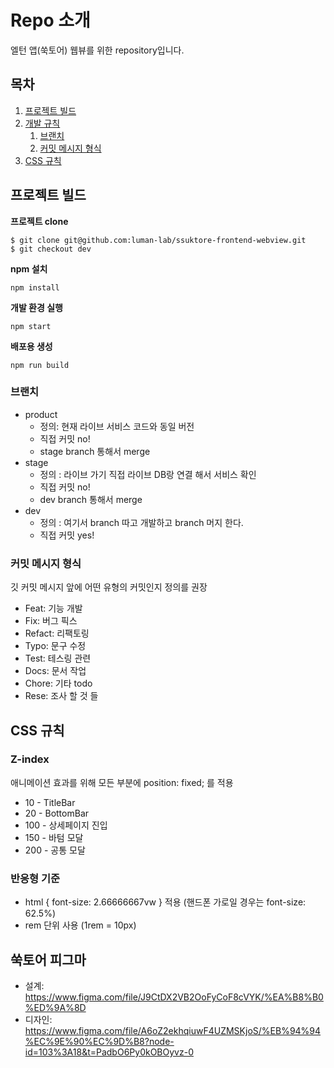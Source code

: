 # Repo 소개

엘턴 앱(쑥토어) 웹뷰를 위한 repository입니다.

## 목차

1. [프로젝트 빌드](#how-to-use)
2. [개발 규칙](#dev-rules)
   1. [브랜치](#branch)
   2. [커밋 메시지 형식](#commit)
3. [CSS 규칙](#css)

## 프로젝트 빌드 <a name="how-to-use"></a>

**프로젝트 clone**

```
$ git clone git@github.com:luman-lab/ssuktore-frontend-webview.git
$ git checkout dev
```

**npm 설치**

```
npm install
```

**개발 환경 실행**

```
npm start
```

**배포용 생성**

```
npm run build
```

### 브랜치 <a name="branch"></a>

- product
  - 정의: 현재 라이브 서비스 코드와 동일 버전
  - 직접 커밋 no!
  - stage branch 통해서 merge
- stage
  - 정의 : 라이브 가기 직접 라이브 DB랑 연결 해서 서비스 확인
  - 직접 커밋 no!
  - dev branch 통해서 merge
- dev
  - 정의 : 여기서 branch 따고 개발하고 branch 머지 한다.
  - 직접 커밋 yes!

### 커밋 메시지 형식 <a name="commit"></a>

깃 커밋 메시지 앞에 어떤 유형의 커밋인지 정의를 권장

- Feat: 기능 개발
- Fix: 버그 픽스
- Refact: 리팩토링
- Typo: 문구 수정
- Test: 테스링 관련
- Docs: 문서 작업
- Chore: 기타 todo
- Rese: 조사 할 것 들

## CSS 규칙<a name="css"></a>

### Z-index

애니메이션 효과를 위해 모든 부분에 position: fixed; 를 적용

- 10 - TitleBar
- 20 - BottomBar
- 100 - 상세페이지 진입
- 150 - 바텀 모달
- 200 - 공통 모달

### 반응형 기준

- html { font-size: 2.66666667vw } 적용 (핸드폰 가로일 경우는 font-size: 62.5%)
- rem 단위 사용 (1rem = 10px)

## 쑥토어 피그마

- 설계: https://www.figma.com/file/J9CtDX2VB2OoFyCoF8cVYK/%EA%B8%B0%ED%9A%8D
- 디자인: https://www.figma.com/file/A6oZ2ekhqiuwF4UZMSKjoS/%EB%94%94%EC%9E%90%EC%9D%B8?node-id=103%3A18&t=PadbO6Py0kOBOyvz-0
